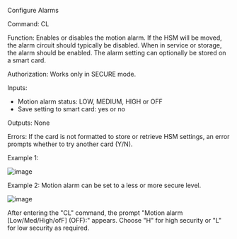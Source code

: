 Configure Alarms

Command: CL

Function: Enables or disables the motion alarm. If the HSM will be moved, the alarm circuit should typically be disabled. When in service or storage, the alarm should be enabled. The alarm setting can optionally be stored on a smart card.

Authorization: Works only in SECURE mode.

Inputs:
- Motion alarm status: LOW, MEDIUM, HIGH or OFF
- Save setting to smart card: yes or no

Outputs: None

Errors: If the card is not formatted to store or retrieve HSM settings, an error prompts whether to try another card (Y/N).

Example 1:

![image](https://user-images.githubusercontent.com/77227227/196165705-73575570-c12b-4051-88cc-3c524154b417.png)

Example 2: Motion alarm can be set to a less or more secure level.

![image](https://user-images.githubusercontent.com/77227227/196166595-b164c9f0-ea3d-4075-91d2-8f6a30673e9b.png)

After entering the "CL" command, the prompt "Motion alarm [Low/Med/High/ofF] (OFF):" appears. Choose "H" for high security or "L" for low security as required.
